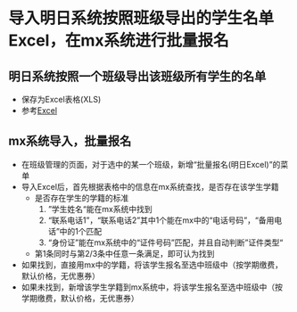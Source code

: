 # 导入明日系统按照班级导出的学生名单Excel，在mx系统进行批量报名

## 明日系统按照一个班级导出该班级所有学生的名单
* 保存为Excel表格(XLS)
* 参考[Excel](./excel/ming-output-students.xls) 

## mx系统导入，批量报名
* 在班级管理的页面，对于选中的某一个班级，新增“批量报名(明日Excel)”的菜单
* 导入Excel后，首先根据表格中的信息在mx系统查找，是否存在该学生学籍
  * 是否存在学生的学籍的标准
    1. ”学生姓名“能在mx系统中找到
    2. “联系电话1”，“联系电话2”其中1个能在mx中的“电话号码”，“备用电话”中的1个匹配
    3. “身份证”能在mx系统中的“证件号码”匹配，并且自动判断”证件类型“
  * 第1条同时与第2/3条中任意一条满足，即可认为找到
* 如果找到，直接用mx中的学籍，将该学生报名至选中班级中（按学期缴费，默认价格，无优惠券）
* 如果未找到，新增该学生学籍到mx系统中，将该学生报名至选中班级中（按学期缴费，默认价格，无优惠券）
